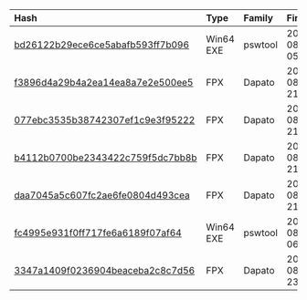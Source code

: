 |Hash|Type|Family|First_Seen|Name|
|:--|:--|:--|:--|:--|
|[bd26122b29ece6ce5abafb593ff7b096](https://www.virustotal.com/gui/file/bd26122b29ece6ce5abafb593ff7b096)|Win64 EXE|pswtool|2020-08-21 05:37:50|OneDrive.exe|
|[f3896d4a29b4a2ea14ea8a7e2e500ee5](https://www.virustotal.com/gui/file/f3896d4a29b4a2ea14ea8a7e2e500ee5)|FPX|Dapato|2020-08-20 21:34:19|7f0784de102e7adbb59a39e3f5e37e6bd5b57515d9d642c69d05809ad266655b.bin|
|[077ebc3535b38742307ef1c9e3f95222](https://www.virustotal.com/gui/file/077ebc3535b38742307ef1c9e3f95222)|FPX|Dapato|2020-08-20 21:34:12|b6087bb0059e7e8d33e2d34a48e3f1db439e01fcd8856e7159428e9562df7067.bin|
|[b4112b0700be2343422c759f5dc7bb8b](https://www.virustotal.com/gui/file/b4112b0700be2343422c759f5dc7bb8b)|FPX|Dapato|2020-08-20 21:34:04|3b584c45cf77a968ab90d6e9a8e2b4779c96ed088d9097c154d0226a93dcd883.bin|
|[daa7045a5c607fc2ae6fe0804d493cea](https://www.virustotal.com/gui/file/daa7045a5c607fc2ae6fe0804d493cea)|FPX|Dapato|2020-08-20 21:33:56|9f358ad9515c63872655ce6cce0525e89a650898ffc4e357db93e19f33e61080.bin|
|[fc4995e931f0ff717fe6a6189f07af64](https://www.virustotal.com/gui/file/fc4995e931f0ff717fe6a6189f07af64)|Win64 EXE|pswtool|2020-08-19 06:45:32|4f36c1b7550c5765cadc9cc07758787649d3372e6ad6655f143150fb14e08cfd.bin|
|[3347a1409f0236904beaceba2c8c7d56](https://www.virustotal.com/gui/file/3347a1409f0236904beaceba2c8c7d56)|FPX|Dapato|2020-08-18 23:54:28|b7571fe26056b7baa31b0935b6be42c8fa1d55a742c26d58b1c2e017394adc14.bin|
